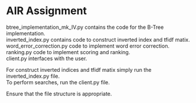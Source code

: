 # AIR Assignment

btree_implementation_mk_IV.py contains the code for the B-Tree implementation.  
inverted_index.py contains code to construct inverted index and tfidf matix.  
word_error_correction.py code to implement word error correction.  
ranking.py code to implement scoring and ranking.  
client.py interfaces with the user.    

For construct inverted indices and tfidf matix simply run the inverted_index.py file.  
To perform searches, run the client.py file.  

Ensure that the file structure is appropriate.  

